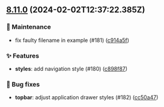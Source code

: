 ## [8.11.0](https://github.com/AxisCommunications/fluent-components/compare/d13834fecc925e4da605bbf659e1db70540df620..cc50a475dff4c066d7ce9d1c1ff400e8a6082e70) (2024-02-02T12:37:22.385Z)

### 🚧 Maintenance

  - fix faulty filename in example (#181) ([c914a5f](https://github.com/AxisCommunications/fluent-components/commit/c914a5f600e6f2d9c479941ed4e91c85ac9e7fee))

### ✨ Features

  - **styles**: add navigation style (#180) ([c898f87](https://github.com/AxisCommunications/fluent-components/commit/c898f87e1149ea6da1c67e54d606aab4482323f1))

### 🐛 Bug fixes

  - **topbar**: adjust application drawer styles (#182) ([cc50a47](https://github.com/AxisCommunications/fluent-components/commit/cc50a475dff4c066d7ce9d1c1ff400e8a6082e70))
